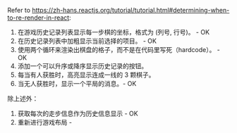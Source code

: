 Refer to https://zh-hans.reactjs.org/tutorial/tutorial.html#determining-when-to-re-render-in-react:
1. 在游戏历史记录列表显示每一步棋的坐标，格式为 (列号, 行号)。 - OK
2. 在历史记录列表中加粗显示当前选择的项目。 - OK
3. 使用两个循环来渲染出棋盘的格子，而不是在代码里写死（hardcode）。 - OK
4. 添加一个可以升序或降序显示历史记录的按钮。
5. 每当有人获胜时，高亮显示连成一线的 3 颗棋子。
6. 当无人获胜时，显示一个平局的消息。- OK


除上述外：
1. 获取每次的走步信息作为历史信息显示 - OK
2. 重新进行游戏布局 - 
